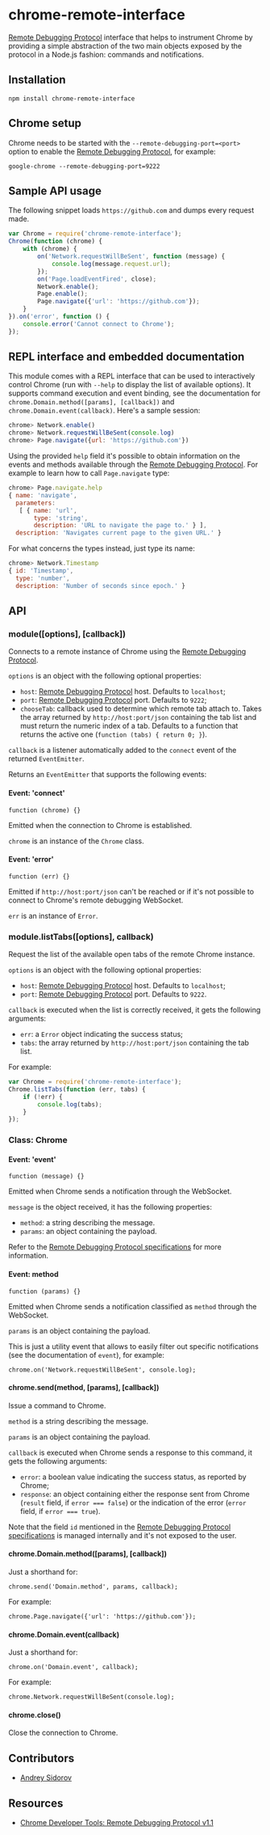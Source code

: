 chrome-remote-interface
=======================

[Remote Debugging Protocol][1] interface that helps to instrument Chrome by
providing a simple abstraction of the two main objects exposed by the protocol
in a Node.js fashion: commands and notifications.

Installation
------------

    npm install chrome-remote-interface

Chrome setup
------------

Chrome needs to be started with the `--remote-debugging-port=<port>` option to
enable the [Remote Debugging Protocol][1], for example:

    google-chrome --remote-debugging-port=9222

Sample API usage
----------------

The following snippet loads `https://github.com` and dumps every request made.

```javascript
var Chrome = require('chrome-remote-interface');
Chrome(function (chrome) {
    with (chrome) {
        on('Network.requestWillBeSent', function (message) {
            console.log(message.request.url);
        });
        on('Page.loadEventFired', close);
        Network.enable();
        Page.enable();
        Page.navigate({'url': 'https://github.com'});
    }
}).on('error', function () {
    console.error('Cannot connect to Chrome');
});
```

REPL interface and embedded documentation
-----------------------------------------

This module comes with a REPL interface that can be used to interactively
control Chrome (run with `--help` to display the list of available options). It
supports command execution and event binding, see the documentation for
`chrome.Domain.method([params], [callback])` and
`chrome.Domain.event(callback)`. Here's a sample session:

```javascript
chrome> Network.enable()
chrome> Network.requestWillBeSent(console.log)
chrome> Page.navigate({url: 'https://github.com'})
```

Using the provided `help` field it's possible to obtain information on the
events and methods available through the [Remote Debugging Protocol][1]. For
example to learn how to call `Page.navigate` type:

```javascript
chrome> Page.navigate.help
{ name: 'navigate',
  parameters:
   [ { name: 'url',
       type: 'string',
       description: 'URL to navigate the page to.' } ],
  description: 'Navigates current page to the given URL.' }
```

For what concerns the types instead, just type its name:

```javascript
chrome> Network.Timestamp
{ id: 'Timestamp',
  type: 'number',
  description: 'Number of seconds since epoch.' }
```

API
---

### module([options], [callback])

Connects to a remote instance of Chrome using the [Remote Debugging
Protocol][1].

`options` is an object with the following optional properties:

- `host`: [Remote Debugging Protocol][1] host. Defaults to `localhost`;
- `port`: [Remote Debugging Protocol][1] port. Defaults to `9222`;
- `chooseTab`: callback used to determine which remote tab attach to. Takes the
  array returned by `http://host:port/json` containing the tab list and must
  return the numeric index of a tab. Defaults to a function that returns the
  active one (`function (tabs) { return 0; }`).

`callback` is a listener automatically added to the `connect` event of the
returned `EventEmitter`.

Returns an `EventEmitter` that supports the following events:

#### Event: 'connect'

    function (chrome) {}

Emitted when the connection to Chrome is established.

`chrome` is an instance of the `Chrome` class.

#### Event: 'error'

    function (err) {}

Emitted if `http://host:port/json` can't be reached or if it's not possible to
connect to Chrome's remote debugging WebSocket.

`err` is an instance of `Error`.

### module.listTabs([options], callback)

Request the list of the available open tabs of the remote Chrome instance.

`options` is an object with the following optional properties:

- `host`: [Remote Debugging Protocol][1] host. Defaults to `localhost`;
- `port`: [Remote Debugging Protocol][1] port. Defaults to `9222`.

`callback` is executed when the list is correctly received, it gets the
following arguments:

- `err`: a `Error` object indicating the success status;
- `tabs`: the array returned by `http://host:port/json` containing the tab list.

For example:

```javascript
var Chrome = require('chrome-remote-interface');
Chrome.listTabs(function (err, tabs) {
    if (!err) {
        console.log(tabs);
    }
});
```

### Class: Chrome

#### Event: 'event'

    function (message) {}

Emitted when Chrome sends a notification through the WebSocket.

`message` is the object received, it has the following properties:

- `method`: a string describing the message.
- `params`: an object containing the payload.

Refer to the [Remote Debugging Protocol specifications][1] for more information.

#### Event: method

    function (params) {}

Emitted when Chrome sends a notification classified as `method` through the
WebSocket.

`params` is an object containing the payload.

This is just a utility event that allows to easily filter out specific
notifications (see the documentation of `event`), for example:

    chrome.on('Network.requestWillBeSent', console.log);

#### chrome.send(method, [params], [callback])

Issue a command to Chrome.

`method` is a string describing the message.

`params` is an object containing the payload.

`callback` is executed when Chrome sends a response to this command, it gets the
following arguments:

- `error`: a boolean value indicating the success status, as reported by Chrome;
- `response`: an object containing either the response sent from Chrome
  (`result` field, if `error === false`) or the indication of the error (`error`
  field, if `error === true`).

Note that the field `id` mentioned in the [Remote Debugging Protocol
specifications][1] is managed internally and it's not exposed to the user.

#### chrome.Domain.method([params], [callback])

Just a shorthand for:

    chrome.send('Domain.method', params, callback);

For example:

    chrome.Page.navigate({'url': 'https://github.com'});

#### chrome.Domain.event(callback)

Just a shorthand for:

    chrome.on('Domain.event', callback);

For example:

    chrome.Network.requestWillBeSent(console.log);

#### chrome.close()

Close the connection to Chrome.

Contributors
------------

- [Andrey Sidorov](https://github.com/sidorares)

Resources
---------

- [Chrome Developer Tools: Remote Debugging Protocol v1.1][1]

[1]: https://developer.chrome.com/devtools/docs/protocol/1.1/index

